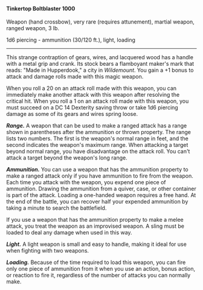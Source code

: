 #### Tinkertop Boltblaster 1000

Weapon (hand crossbow), very rare (requires attunement), martial weapon, ranged weapon, 3 lb.

1d6 piercing  - ammunition (30/120 ft.), light, loading

---

This strange contraption of gears, wires, and lacquered wood has a handle with a metal grip and crank. Its stock bears a flamboyant maker's mark that reads: "Made in Hupperdook," a city in *Wildemount*. You gain a +1 bonus to attack and damage rolls made with this magic weapon.

When you roll a 20 on an attack roll made with this weapon, you can immediately make another attack with this weapon after resolving the critical hit. When you roll a 1 on an attack roll made with this weapon, you must succeed on a DC 14 Dexterity saving throw or take 1d6 piercing damage as some of its gears and wires spring loose.

***Range.*** A weapon that can be used to make a ranged attack has a range shown in parentheses after the ammunition or thrown property. The range lists two numbers. The first is the weapon's normal range in feet, and the second indicates the weapon's maximum range. When attacking a target beyond normal range, you have disadvantage on the attack roll. You can't attack a target beyond the weapon's long range.

***Ammunition.*** You can use a weapon that has the ammunition property to make a ranged attack only if you have ammunition to fire from the weapon. Each time you attack with the weapon, you expend one piece of ammunition. Drawing the ammunition from a quiver, case, or other container is part of the attack. Loading a one-handed weapon requires a free hand. At the end of the battle, you can recover half your expended ammunition by taking a minute to search the battlefield.

If you use a weapon that has the ammunition property to make a melee attack, you treat the weapon as an improvised weapon. A sling must be loaded to deal any damage when used in this way.

***Light.*** A light weapon is small and easy to handle, making it ideal for use when fighting with two weapons.

***Loading.*** Because of the time required to load this weapon, you can fire only one piece of ammunition from it when you use an action, bonus action, or reaction to fire it, regardless of the number of attacks you can normally make.
